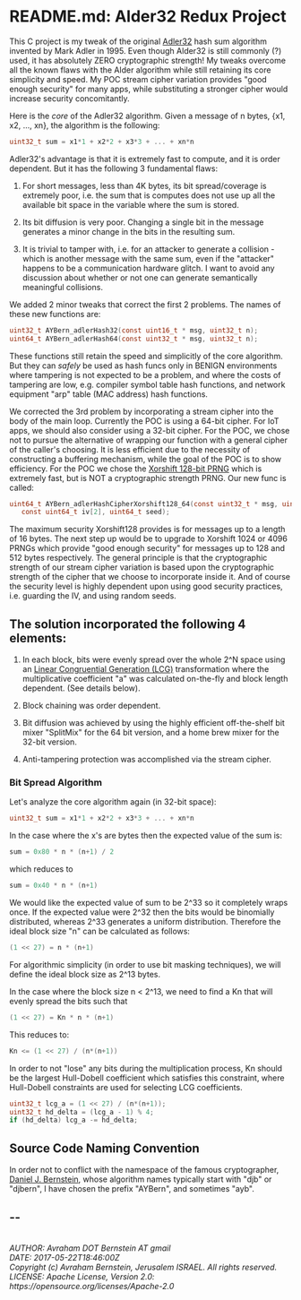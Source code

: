 # README.md: Alder32 Redux Project

This C project is my tweak of the original [Adler32](https://en.wikipedia.org/wiki/Adler-32)
hash sum algorithm invented by Mark Adler in 1995.
Even though Alder32 is still commonly (?) used,
it has absolutely ZERO cryptographic strength!
My tweaks overcome all the known flaws with the Alder algorithm while still
retaining its core simplicity and speed. My POC stream cipher variation provides
"good enough security" for many apps, while substituting a stronger cipher would
increase security concomitantly.

Here is the *core* of the Adler32 algorithm. Given a message of n bytes,
{x1, x2, ..., xn}, the algorithm is the following:

```C
uint32_t sum = x1*1 + x2*2 + x3*3 + ... + xn*n
```

Adler32's advantage is that it is extremely fast to compute, and it is order
dependent. But it has the following 3 fundamental flaws:

1. For short messages, less than 4K bytes, its bit spread/coverage is
extremely poor, i.e. the sum that is computes does not use up all the
available bit space in the variable where the sum is stored.

2. Its bit diffusion is very poor. Changing a single bit in the message
generates a minor change in the bits in the resulting sum.

3. It is trivial to tamper with, i.e. for an attacker to generate a
collision - which is another message with the same sum, even if the
"attacker" happens to be a communication hardware glitch. I want to
avoid any discussion about whether or not one can generate semantically
meaningful collisions.

We added 2 minor tweaks that correct the first 2 problems. The names of these
new functions are:

```C
uint32_t AYBern_adlerHash32(const uint16_t * msg, uint32_t n);
uint64_t AYBern_adlerHash64(const uint32_t * msg, uint32_t n);
```

These functions still retain the speed and simplicitly of the core algorithm.
But they can *safely* be used as hash funcs only in BENIGN environments where
tampering is not expected to be a problem, and where the costs of tampering
are low, e.g. compiler symbol table hash functions, and network equipment
"arp" table (MAC address) hash functions.

We corrected the 3rd problem by incorporating a stream cipher into the body
of the main loop. Currently the POC is using a 64-bit cipher. For IoT apps,
we should also consider using a 32-bit cipher. For the POC, we chose not to
pursue the alternative of wrapping our function with a general cipher of the
caller's choosing. It is less efficient due to the necessity of constructing a
buffering mechanism, while the goal of the POC is to show efficiency. For the
POC we chose the [Xorshift 128-bit PRNG](http://prng.di.unimi.it/)
which is extremely fast, but is NOT a cryptographic strength PRNG. Our new func is called:

 ```C
uint64_t AYBern_adlerHashCipherXorshift128_64(const uint32_t * msg, uint32_t n,
    const uint64_t iv[2], uint64_t seed);
```

The maximum security Xorshift128 provides is for messages up to a length of 16
bytes. The next step up would be to upgrade to Xorshift 1024 or 4096 PRNGs which
provide "good enough security" for messages up to 128 and 512 bytes respectively.
The general principle is that the cryptographic strength of our stream cipher
variation is based upon the cryptographic strength of the cipher that we choose
to incorporate inside it. And of course the security level is highly dependent
upon using good security practices, i.e. guarding the IV, and using random seeds.

## The solution incorporated the following 4 elements:

1. In each block, bits were evenly spread over the whole 2^N space using an
[Linear Congruential Generation (LCG)](https://en.wikipedia.org/wiki/Linear_congruential_generator)
transformation where the multiplicative coefficient "a" was calculated on-the-fly
and block length dependent. (See details below).

2. Block chaining was order dependent.

3. Bit diffusion was achieved by using the highly efficient off-the-shelf bit mixer
"SplitMix" for the 64 bit version, and a home brew mixer for the 32-bit version.

4. Anti-tampering protection was accomplished via the stream cipher.

### Bit Spread Algorithm

Let's analyze the core algorithm again (in 32-bit space):

```C
uint32_t sum = x1*1 + x2*2 + x3*3 + ... + xn*n
```

In the case where the x's are bytes then the expected value of the sum is:

```C
sum = 0x80 * n * (n+1) / 2
```

which reduces to

```C
sum = 0x40 * n * (n+1)
```

We would like the expected value of sum to be 2^33 so it completely wraps once.
If the expected value were 2^32 then the bits would be binomially distributed,
whereas 2^33 generates a uniform distribution. Therefore the ideal block size "n"
can be calculated as follows:

```C
(1 << 27) = n * (n+1)
```

For algorithmic simplicity (in order to use bit masking techniques), we will
define the ideal block size as 2^13 bytes.


In the case where the block size n < 2^13, we need to find a Kn that will
evenly spread the bits such that
```C
(1 << 27) = Kn * n * (n+1)
```

This reduces to:

```C
Kn <= (1 << 27) / (n*(n+1))
```

In order to not "lose" any bits during the multiplication process, Kn
should be the largest Hull-Dobell coefficient which satisfies this constraint,
where Hull-Dobell constraints are used for selecting LCG coefficients.

```C
uint32_t lcg_a = (1 << 27) / (n*(n+1));
uint32_t hd_delta = (lcg_a - 1) % 4;
if (hd_delta) lcg_a -= hd_delta;
```

## Source Code Naming Convention

In order not to conflict with the namespace of the famous cryptographer,
[Daniel J. Bernstein](https://en.wikipedia.org/wiki/Daniel_J._Bernstein),
whose algorithm names typically start with "djb" or "djbern",
I have chosen the prefix "AYBern", and sometimes "ayb".

## --
<address>
<br>AUTHOR: Avraham DOT Bernstein AT gmail
<br>DATE: 2017-05-22T18:46:00Z
<br>Copyright (c) Avraham Bernstein, Jerusalem ISRAEL. All rights reserved.
<br>LICENSE: Apache License, Version 2.0: https://opensource.org/licenses/Apache-2.0
</address>
